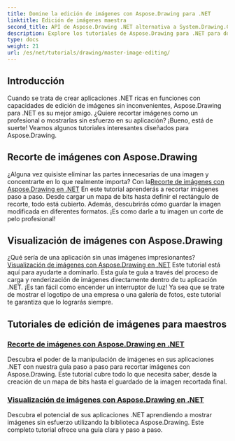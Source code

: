 ```yaml
---
title: Domine la edición de imágenes con Aspose.Drawing para .NET
linktitle: Edición de imágenes maestra
second_title: API de Aspose.Drawing .NET alternativa a System.Drawing.Common
description: Explore los tutoriales de Aspose.Drawing para .NET para dominar la edición, el recorte y la visualización de imágenes en aplicaciones .NET con guías paso a paso.
type: docs
weight: 21
url: /es/net/tutorials/drawing/master-image-editing/
---
```

## Introducción

Cuando se trata de crear aplicaciones .NET ricas en funciones con capacidades de edición de imágenes sin inconvenientes, Aspose.Drawing para .NET es su mejor amigo. ¿Quiere recortar imágenes como un profesional o mostrarlas sin esfuerzo en su aplicación? ¡Bueno, está de suerte! Veamos algunos tutoriales interesantes diseñados para Aspose.Drawing.

## Recorte de imágenes con Aspose.Drawing  
 ¿Alguna vez quisiste eliminar las partes innecesarias de una imagen y concentrarte en lo que realmente importa? Con la[Recorte de imágenes con Aspose.Drawing en .NET](./image-cropping/) En este tutorial aprenderás a recortar imágenes paso a paso. Desde cargar un mapa de bits hasta definir el rectángulo de recorte, todo está cubierto. Además, descubrirás cómo guardar la imagen modificada en diferentes formatos. ¡Es como darle a tu imagen un corte de pelo profesional!  

## Visualización de imágenes con Aspose.Drawing  
 ¿Qué sería de una aplicación sin unas imágenes impresionantes?[Visualización de imágenes con Aspose.Drawing en .NET](./image-display/) Este tutorial está aquí para ayudarte a dominarlo. Esta guía te guía a través del proceso de carga y renderización de imágenes directamente dentro de tu aplicación .NET. ¡Es tan fácil como encender un interruptor de luz! Ya sea que se trate de mostrar el logotipo de una empresa o una galería de fotos, este tutorial te garantiza que lo lograrás siempre.
  
## Tutoriales de edición de imágenes para maestros
### [Recorte de imágenes con Aspose.Drawing en .NET](./image-cropping/)
Descubra el poder de la manipulación de imágenes en sus aplicaciones .NET con nuestra guía paso a paso para recortar imágenes con Aspose.Drawing. Este tutorial cubre todo lo que necesita saber, desde la creación de un mapa de bits hasta el guardado de la imagen recortada final.
### [Visualización de imágenes con Aspose.Drawing en .NET](./image-display/)
Descubra el potencial de sus aplicaciones .NET aprendiendo a mostrar imágenes sin esfuerzo utilizando la biblioteca Aspose.Drawing. Este completo tutorial ofrece una guía clara y paso a paso.